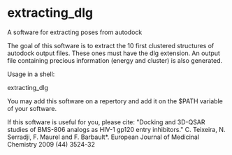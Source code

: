 # extracting_dlg
A software for extracting poses from autodock

The goal of this software is to extract the 10 first clustered structures of autodock
output files. These ones must have the dlg extension. An output file containing precious
information (energy and cluster) is also generated.

Usage in a shell:

extracting_dlg

You may add this software on a repertory and add it on the $PATH variable of your software.

If this software is useful for you, please cite: 
"Docking and 3D-QSAR studies of BMS-806 analogs as HIV-1 gp120 entry inhibitors." 
C. Teixeira, N. Serradji, F. Maurel and F. Barbault*. 
European Journal of Medicinal Chemistry 2009 (44) 3524-32
